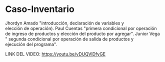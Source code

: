 # Caso-Inventario
Jhordyn Amado "introducción, declaración de variables y elección de operación).
Paul Cuentas "primera condicional por operación de ingreso de productos y elección del producto por agregar".
Junior Vega " segunda condicional por operación de salida de productos y ejecución del programa".

LINK DEL VIDEO: https://youtu.be/vDUQVlDfyGE

